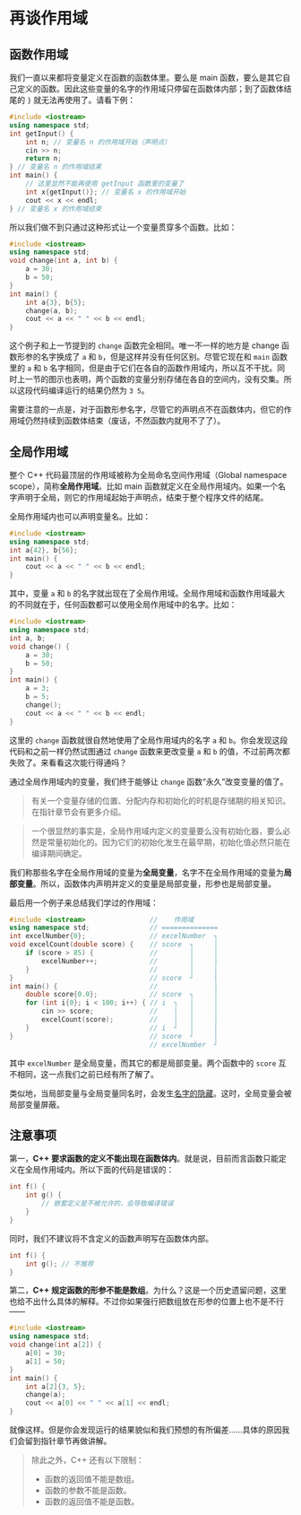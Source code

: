 # 再谈作用域

## 函数作用域

我们一直以来都将变量定义在函数的函数体里。要么是 main 函数，要么是其它自己定义的函数。因此这些变量的名字的作用域只停留在函数体内部；到了函数体结尾的 `}` 就无法再使用了。请看下例：
```cpp
#include <iostream>
using namespace std;
int getInput() {
    int n; // 变量名 n 的作用域开始（声明点）
    cin >> n;
    return n;
} // 变量名 n 的作用域结束
int main() {
    // 这里显然不能再使用 getInput 函数里的变量了
    int x{getInput()}; // 变量名 x 的作用域开始
    cout << x << endl;
} // 变量名 x 的作用域结束
```

所以我们做不到只通过这种形式让一个变量贯穿多个函数。比如：
```CPP
#include <iostream>
using namespace std;
void change(int a, int b) {
    a = 30;
    b = 50;
}
int main() {
    int a{3}, b{5};
    change(a, b);
    cout << a << " " << b << endl; 
}
```
这个例子和上一节提到的 `change` 函数完全相同。唯一不一样的地方是 change 函数形参的名字换成了 `a` 和 `b`，但是这样并没有任何区别。尽管它现在和 `main` 函数里的 `a` 和 `b` 名字相同，但是由于它们在各自的函数作用域内，所以互不干扰。同时上一节的图示也表明，两个函数的变量分别存储在各自的空间内，没有交集。所以这段代码编译运行的结果仍然为 `3 5`。

需要注意的一点是，对于函数形参名字，尽管它的声明点不在函数体内，但它的作用域仍然持续到函数体结束（废话，不然函数内就用不了了）。

## 全局作用域

<style>
@import url(ch03/fig.css)
</style>

整个 C++ 代码最顶层的作用域被称为全局命名空间作用域（Global namespace scope），简称**全局作用域**。比如 main 函数就定义在全局作用域内。如果一个名字声明于全局，则它的作用域起始于声明点，结束于整个程序文件的结尾。

全局作用域内也可以声明变量名。比如：
```CPP
#include <iostream>
using namespace std;
int a{42}, b{56};
int main() {
    cout << a << " " << b << endl;
}
```
其中，变量 `a` 和 `b` 的名字就出现在了全局作用域。全局作用域和函数作用域最大的不同就在于，任何函数都可以使用全局作用域中的名字。比如：
```CPP
#include <iostream>
using namespace std;
int a, b;
void change() {
    a = 30;
    b = 50;
}
int main() {
    a = 3;
    b = 5;
    change();
    cout << a << " " << b << endl;
}
```
这里的 `change` 函数就很自然地使用了全局作用域内的名字 `a` 和 `b`。你会发现这段代码和之前一样仍然试图通过 `change` 函数来更改变量 `a` 和 `b` 的值，不过前两次都失败了。来看看这次能行得通吗？

<div class="fig">
<div id="fig1" class="raphael"></div>
<p id="fig1Text" class="info"></p>
</div>

<script type="module" src="ch03/scope_again.js"></script>

通过全局作用域内的变量，我们终于能够让 `change` 函数“永久”改变变量的值了。

> 有关一个变量存储的位置、分配内存和初始化的时机是存储期的相关知识。在指针章节会有更多介绍。

> 一个很显然的事实是，全局作用域内定义的变量要么没有初始化器，要么必然是常量初始化的。因为它们的初始化发生在最早期，初始化值必然只能在编译期间确定。

我们称那些名字在全局作用域的变量为**全局变量**，名字不在全局作用域的变量为**局部变量**。所以，函数体内声明并定义的变量是局部变量，形参也是局部变量。

最后用一个例子来总结我们学过的作用域：
```CPP
#include <iostream>                //    作用域  
using namespace std;               // ==============
int excelNumber{0};                // excelNumber  ┐
void excelCount(double score) {    // score  ┐     │
    if (score > 85) {              //        │     │
        excelNumber++;             //        │     │
    }                              //        │     │
}                                  // score  ┘     │
int main() {                       //              │
    double score{0.0};             // score  ┐     │
    for (int i{0}; i < 100; i++) { // i  ┐   │     │
        cin >> score;              //    │   │     │
        excelCount(score);         //    │   │     │
    }                              // i  ┘   │     │
}                                  // score  ┘     │
                                   // excelNumber  ┘
```

其中 `excelNumber` 是全局变量，而其它的都是局部变量。两个函数中的 `score` 互不相同，这一点我们之前已经有所了解了。

类似地，当局部变量与全局变量同名时，会发生[名字的隐藏](/ch02/part3/scope.md#名字的隐藏)。这时，全局变量会被局部变量屏蔽。

## 注意事项

第一，**C++ 要求函数的定义不能出现在函数体内**。就是说，目前而言函数只能定义在全局作用域内。所以下面的代码是错误的：
```cpp
int f() {
    int g() {
        // 嵌套定义是不被允许的，会导致编译错误
    }
}
```
同时，我们不建议将不含定义的函数声明写在函数体内部。
```cpp
int f() {
    int g(); // 不推荐
}
```

第二，**C++ 规定函数的形参不能是数组**。为什么？这是一个历史遗留问题，这里也给不出什么具体的解释。不过你如果强行把数组放在形参的位置上也不是不行——
```CPP
#include <iostream>
using namespace std;
void change(int a[2]) {
    a[0] = 30;
    a[1] = 50;
}
int main() {
    int a[2]{3, 5};
    change(a);
    cout << a[0] << " " << a[1] << endl;
}
```
就像这样。但是你会发现运行的结果貌似和我们预想的有所偏差……具体的原因我们会留到指针章节再做讲解。

> 除此之外，C++ 还有以下限制：
> - 函数的返回值不能是数组。
> - 函数的参数不能是函数。
> - 函数的返回值不能是函数。
